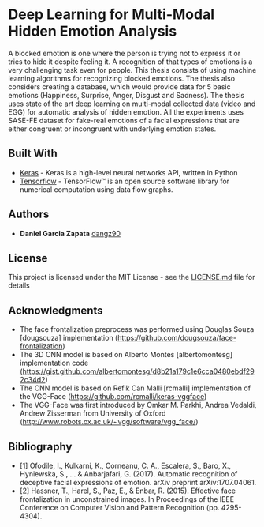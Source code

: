 # Deep Learning for Multi-Modal Hidden Emotion Analysis

A blocked emotion is one where the person is trying not to express it or tries to hide it despite feeling it. A recognition of that types of emotions is a very challenging task even for people. This thesis consists of using machine learning algorithms for recognizing blocked emotions. The thesis also considers creating a database, which would provide data for 5 basic emotions (Happiness, Surprise, Anger, Disgust and Sadness). The thesis uses state of the art deep learning on multi-modal collected data (video and EGG) for automatic analysis of hidden emotion. All the experiments uses SASE-FE dataset for fake-real emotions of a facial expressions that are either congruent or incongruent with underlying emotion states. 

<!-- ## Getting Started

These instructions will get you a copy of the project up and running on your local machine for development and testing purposes. See deployment for notes on how to deploy the project on a live system.

### Prerequisites

What things you need to install the software and how to install them

```
Give examples
``` -->

## Built With

* [Keras](https://keras.io/) - Keras is a high-level neural networks API, written in Python
* [Tensorflow](https://www.tensorflow.org/) - TensorFlow™ is an open source software library for numerical computation using data flow graphs.

## Authors

* **Daniel Garcia Zapata** [dangz90](https://github.com/dangz90)

## License

This project is licensed under the MIT License - see the [LICENSE.md](LICENSE.md) file for details

## Acknowledgments

* The face frontalization preprocess was performed using Douglas Souza [dougsouza] implementation (https://github.com/dougsouza/face-frontalization)
* The 3D CNN model is based on Alberto Montes [albertomontesg] implementation code (https://gist.github.com/albertomontesg/d8b21a179c1e6cca0480ebdf292c34d2)
* The CNN model is based on Refik Can Malli [rcmalli] implementation of the VGG-Face (https://github.com/rcmalli/keras-vggface)
* The VGG-Face was first introduced by Omkar M. Parkhi, Andrea Vedaldi, Andrew Zisserman from University of Oxford (http://www.robots.ox.ac.uk/~vgg/software/vgg_face/)

## Bibliography
* [1] Ofodile, I., Kulkarni, K., Corneanu, C. A., Escalera, S., Baro, X., Hyniewska, S., ... & Anbarjafari, G. (2017). Automatic recognition of deceptive facial expressions of emotion. arXiv preprint arXiv:1707.04061.
* [2] Hassner, T., Harel, S., Paz, E., & Enbar, R. (2015). Effective face frontalization in unconstrained images. In Proceedings of the IEEE Conference on Computer Vision and Pattern Recognition (pp. 4295-4304).